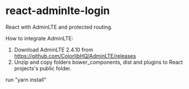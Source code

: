 # react-adminlte-login
React with AdminLTE and protected routing.

How to integrate AdminLTE:
1. Download AdminLTE 2.4.10 from https://github.com/ColorlibHQ/AdminLTE/releases
2. Unzip and copy folders bower_components, dist and plugins to React projects's public folder.

run "yarn install"